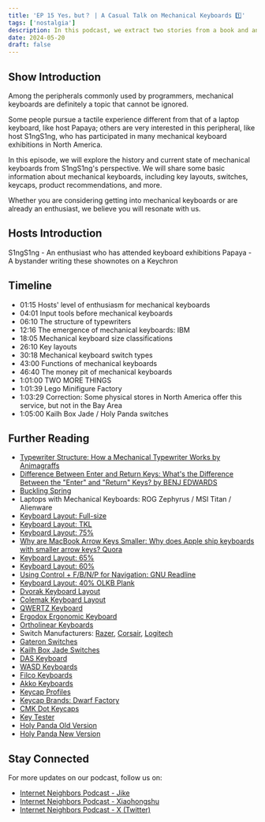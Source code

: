 ```yaml
---
title: 'EP 15 Yes，but？ | A Casual Talk on Mechanical Keyboards 1️⃣'
tags: ['nostalgia']
description: In this podcast, we extract two stories from a book and an interesting method, combined with our personal experiences, to discuss how to effectively learn English.
date: 2024-05-20
draft: false
---
```


## Show Introduction

Among the peripherals commonly used by programmers, mechanical keyboards are definitely a topic that cannot be ignored.

Some people pursue a tactile experience different from that of a laptop keyboard, like host Papaya; others are very interested in this peripheral, like host S1ngS1ng, who has participated in many mechanical keyboard exhibitions in North America.

In this episode, we will explore the history and current state of mechanical keyboards from S1ngS1ng's perspective. We will share some basic information about mechanical keyboards, including key layouts, switches, keycaps, product recommendations, and more.

Whether you are considering getting into mechanical keyboards or are already an enthusiast, we believe you will resonate with us.

## Hosts Introduction

S1ngS1ng - An enthusiast who has attended keyboard exhibitions
Papaya - A bystander writing these shownotes on a Keychron

## Timeline

- 01:15 Hosts' level of enthusiasm for mechanical keyboards
- 04:01 Input tools before mechanical keyboards
- 06:10 The structure of typewriters
- 12:16 The emergence of mechanical keyboards: IBM
- 18:05 Mechanical keyboard size classifications
- 26:10 Key layouts
- 30:18 Mechanical keyboard switch types
- 43:00 Functions of mechanical keyboards
- 46:40 The money pit of mechanical keyboards
- 1:01:00 TWO MORE THINGS
- 1:01:39 Lego Minifigure Factory
- 1:03:29 Correction: Some physical stores in North America offer this service, but not in the Bay Area
- 1:05:00 Kailh Box Jade / Holy Panda switches

## Further Reading

- [Typewriter Structure: How a Mechanical Typewriter Works by Animagraffs](https://www.youtube.com/watch?v=yKpIwi1UUIk)
- [Difference Between Enter and Return Keys: What's the Difference Between the "Enter" and "Return" Keys? by BENJ EDWARDS](https://www.howtogeek.com/808178/whats-the-difference-between-the-enter-and-return-keys/)
- [Buckling Spring](https://en.wikipedia.org/wiki/File:Bucklingspring-animation-300ms.gif)
- Laptops with Mechanical Keyboards: ROG Zephyrus / MSI Titan / Alienware
- [Keyboard Layout: Full-size](https://deskthority.net/wiki/100%25)
- [Keyboard Layout: TKL](https://deskthority.net/wiki/Tenkeyless_keyboard)
- [Keyboard Layout: 75%](https://deskthority.net/wiki/75%25)
- [Why are MacBook Arrow Keys Smaller: Why does Apple ship keyboards with smaller arrow keys? Quora](https://www.quora.com/Why-does-Apple-ship-keyboards-with-smaller-arrow-keys)
- [Keyboard Layout: 65%](https://drop.com/buy/drop-alt-v2-high-profile-mechanical-keyboard)
- [Keyboard Layout: 60%](https://vortexgear.store/products/the-new-pok3r-rgb)
- [Using Control + F/B/N/P for Navigation: GNU Readline](https://en.wikipedia.org/wiki/GNU_Readline)
- [Keyboard Layout: 40% OLKB Plank](https://olkb.com/collections/planck)
- [Dvorak Keyboard Layout](https://en.wikipedia.org/wiki/Dvorak_keyboard_layout)
- [Colemak Keyboard Layout](https://en.wikipedia.org/wiki/Colemak)
- [QWERTZ Keyboard](https://en.wikipedia.org/wiki/QWERTZ)
- [Ergodox Ergonomic Keyboard](https://ergodox-ez.com/)
- [Ortholinear Keyboards](https://olkb.com/)
- Switch Manufacturers: [Razer](https://www.razer.com/gaming-keyboards-accessories/razer-mechanical-switches), [Corsair](https://www.corsair.com/us/en/s/keyboard-switches), [Logitech](https://www.logitechg.com/en-us/innovation/mechanical-switches.html)
- [Gateron Switches](https://www.gateron.co/)
- [Kailh Box Jade Switches](https://www.kailh.net/products/kailh-box-thick-clicky-switch-set)
- [DAS Keyboard](https://www.daskeyboard.com/)
- [WASD Keyboards](https://www.wasdkeyboards.com/)
- [Filco Keyboards](https://www.diatec.co.jp/en/)
- [Akko Keyboards](https://en.akkogear.com/)
- [Keycap Profiles](https://deskthority.net/wiki/Keyboard_profile)
- [Keycap Brands: Dwarf Factory](https://dwarf-factory.com/)
- [CMK Dot Keycaps](https://novelkeys.com/products/gmk-cyl-dots-r2-keycaps)
- [Key Tester](https://drop.com/buy/super-switch-tester-63-switches)
- [Holy Panda Old Version](https://drop.com/buy/drop-invyr-holy-panda-mechanical-switches)
- [Holy Panda New Version](https://drop.com/buy/drop-holy-panda-x-mechanical-switches)

## Stay Connected

For more updates on our podcast, follow us on:

- [Internet Neighbors Podcast - Jike](https://m.okjike.com/users/c751f4fb-d31d-44cf-aef9-f6b55dec4cd5?source=user_card&s=eyJ1IjoiNjUyMzg3NmQwZWQ3ZTc2NjQ5ODMwNWE4IiwiZCI6MX0%3D)
- [Internet Neighbors Podcast - Xiaohongshu](https://www.xiaohongshu.com/user/profile/64c2024f00000000140396e6?xhsshare=WeixinSession&appuid=64c2024f00000000140396e6&apptime=1697005943)
- [Internet Neighbors Podcast - X (Twitter)](https://twitter.com/wslj_podcast)
